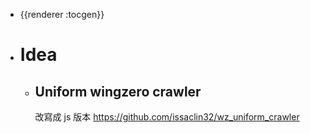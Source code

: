 - {{renderer :tocgen}}
- # Idea
	- ## Uniform wingzero crawler
	  改寫成 js 版本
	  https://github.com/issaclin32/wz_uniform_crawler